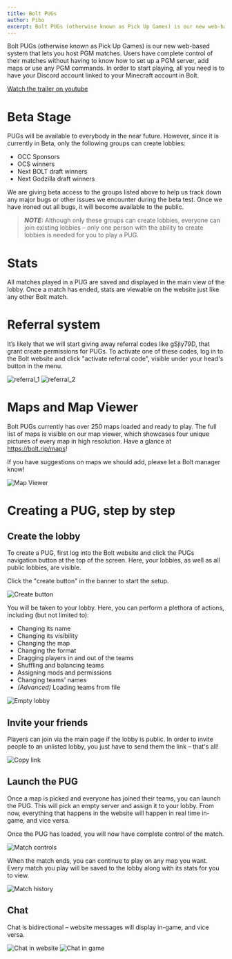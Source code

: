 ```yaml
---
title: Bolt PUGs
author: Pibo
excerpt: Bolt PUGs (otherwise known as Pick Up Games) is our new web-based system that lets you host PGM matches.
---
```


Bolt PUGs (otherwise known as Pick Up Games) is our new web-based system that lets you host PGM matches. Users have complete control of their matches without having to know how to set up a PGM server, add maps or use any PGM commands. In order to start playing, all you need is to have your Discord account linked to your Minecraft account in Bolt.

[Watch the trailer on youtube](https://www.youtube.com/watch?v=GeaaTpc9Dyk)

# Beta Stage

PUGs will be available to everybody in the near future. However, since it is currently in Beta, only the following groups can create lobbies:
* OCC Sponsors
* OCS winners
* Next BOLT draft winners
* Next Godzilla draft winners

We are giving beta access to the groups listed above to help us track down any major bugs or other issues we encounter during the beta test. Once we have ironed out all bugs, it will become available to the public.

> **_NOTE:_**  Although only these groups can create lobbies, everyone can join existing lobbies – only one person with the ability to create lobbies is needed for you to play a PUG.

# Stats

All matches played in a PUG are saved and displayed in the main view of the lobby. Once a match has ended, stats are viewable on the website just like any other Bolt match.

# Referral system

It’s likely that we will start giving away referral codes like gSjly79D, that grant create permissions for PUGs. To activate one of these codes, log in to the Bolt website and click "activate referral code", visible under your head's button in the menu.

![referral_1](/img/blog/referral_1.png)
![referral_2](/img/blog/referral_2.png)

# Maps and Map Viewer

Bolt PUGs currently has over 250 maps loaded and ready to play. The full list of maps is visible on our map viewer, which showcases four unique pictures of every map in high resolution. Have a glance at https://bolt.rip/maps!

If you have suggestions on maps we should add, please let a Bolt manager know!

![Map Viewer](/img/blog/map_viewer.png)

# Creating a PUG, step by step
## Create the lobby
To create a PUG, first log into the Bolt website and click the PUGs navigation button at the top of the screen. Here, your lobbies, as well as all public lobbies, are visible.

Click the "create button" in the banner to start the setup.

![Create button](/img/blog/create_button.png)

You will be taken to your lobby. Here, you can perform a plethora of actions, including (but not limited to):
* Changing its name
* Changing its visibility
* Changing the map
* Changing the format
* Dragging players in and out of the teams
* Shuffling and balancing teams
* Assigning mods and permissions
* Changing teams' names
* _(Advanced)_ Loading teams from file

![Empty lobby](/img/blog/empty_lobby.png)

## Invite your friends
Players can join via the main page if the lobby is public. In order to invite people to an unlisted lobby, you just have to send them the link – that's all!

![Copy link](/img/blog/copy_link.png)

## Launch the PUG
Once a map is picked and everyone has joined their teams, you can launch the PUG. This will pick an empty server and assign it to your lobby. From now, everything that happens in the website will happen in real time in-game, and vice versa.

Once the PUG has loaded, you will now have complete control of the match.

![Match controls](/img/blog/match_controls.png)

When the match ends, you can continue to play on any map you want. Every match you play will be saved to the lobby along with its stats for you to view.

![Match history](/img/blog/match_history.png)

## Chat
Chat is bidirectional – website messages will display in-game, and vice versa.

![Chat in website](/img/blog/chat_1.png)
![Chat in game](/img/blog/chat_2.png)
